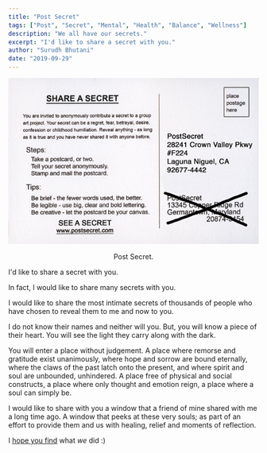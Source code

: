 ```yaml
---
title: "Post Secret"
tags: ["Post", "Secret", "Mental", "Health", "Balance", "Wellness"]
description: "We all have our secrets."
excerpt: "I'd like to share a secret with you."
author: "Surudh Bhutani"
date: "2019-09-29"
---
```


<img src="../post-secret/feature.png" alt="Post Secret"/><p style="text-align:center;">Post Secret.</p>
I'd like to share a secret with you.

In fact, I would like to share many secrets with you.

I would like to share the most intimate secrets of thousands of people who have chosen to reveal them to me and now to you.

I do not know their names and neither will you. But, you will know a piece of their heart. You will see the light they carry along with the dark.

You will enter a place without judgement. A place where remorse and gratitude exist unanimously, where hope and sorrow are bound eternally, where the claws of the past latch onto the present, and where spirit and soul are unbounded, unhindered. A place free of physical and social constructs, a place where only thought and emotion reign, a place where a soul can simply be.

I would like to share with you a window that a friend of mine shared with me a long time ago. A window that peeks at these very souls; as part of an effort to provide them and us with healing, relief and moments of reflection.

I <a href="https://postsecret.com/" target="_blank">hope you find</a> what _we_ did :)
